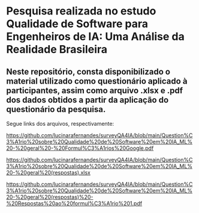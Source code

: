 # Pesquisa realizada no estudo Qualidade de Software para Engenheiros de IA: Uma Análise da Realidade Brasileira
## Neste repositório, consta disponibilizado o material utilizado como questionário aplicado à participantes, assim como arquivo .xlsx e .pdf dos dados obtidos a partir da aplicação do questionário da pesquisa.
Segue links dos arquivos, respectivamente:

<https://github.com/lucinarafernandes/surveyQA4IA/blob/main/Question%C3%A1rio%20sobre%20Qualidade%20de%20Software%20em%20IA_ML%20-%20geral%20-%20Formul%C3%A1rios%20Google.pdf>

<https://github.com/lucinarafernandes/surveyQA4IA/blob/main/Question%C3%A1rio%20sobre%20Qualidade%20de%20Software%20em%20IA_ML%20-%20geral%20(respostas).xlsx>

<https://github.com/lucinarafernandes/surveyQA4IA/blob/main/Question%C3%A1rio%20sobre%20Qualidade%20de%20Software%20em%20IA_ML%20-%20geral%20(respostas)%20-%20Respostas%20ao%20formul%C3%A1rio%201.pdf>
